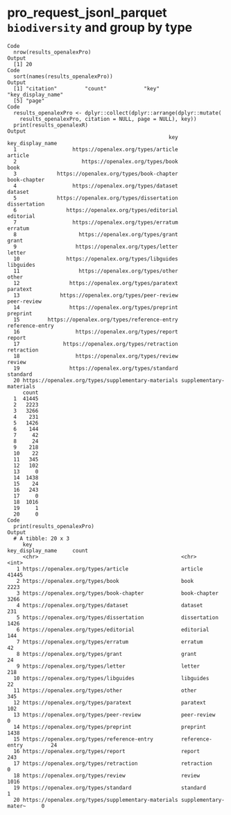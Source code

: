 # pro_request_jsonl_parquet `biodiversity` and group by type

    Code
      nrow(results_openalexPro)
    Output
      [1] 20
    Code
      sort(names(results_openalexPro))
    Output
      [1] "citation"         "count"            "key"              "key_display_name"
      [5] "page"            
    Code
      results_openalexPro <- dplyr::collect(dplyr::arrange(dplyr::mutate(
        results_openalexPro, citation = NULL, page = NULL), key))
      print(results_openalexR)
    Output
                                                        key        key_display_name
      1                  https://openalex.org/types/article                 article
      2                     https://openalex.org/types/book                    book
      3             https://openalex.org/types/book-chapter            book-chapter
      4                  https://openalex.org/types/dataset                 dataset
      5             https://openalex.org/types/dissertation            dissertation
      6                https://openalex.org/types/editorial               editorial
      7                  https://openalex.org/types/erratum                 erratum
      8                    https://openalex.org/types/grant                   grant
      9                   https://openalex.org/types/letter                  letter
      10               https://openalex.org/types/libguides               libguides
      11                   https://openalex.org/types/other                   other
      12                https://openalex.org/types/paratext                paratext
      13             https://openalex.org/types/peer-review             peer-review
      14                https://openalex.org/types/preprint                preprint
      15         https://openalex.org/types/reference-entry         reference-entry
      16                  https://openalex.org/types/report                  report
      17              https://openalex.org/types/retraction              retraction
      18                  https://openalex.org/types/review                  review
      19                https://openalex.org/types/standard                standard
      20 https://openalex.org/types/supplementary-materials supplementary-materials
         count
      1  41445
      2   2223
      3   3266
      4    231
      5   1426
      6    144
      7     42
      8     24
      9    218
      10    22
      11   345
      12   102
      13     0
      14  1438
      15    24
      16   243
      17     0
      18  1016
      19     1
      20     0
    Code
      print(results_openalexPro)
    Output
      # A tibble: 20 x 3
         key                                                key_display_name     count
         <chr>                                              <chr>                <int>
       1 https://openalex.org/types/article                 article              41445
       2 https://openalex.org/types/book                    book                  2223
       3 https://openalex.org/types/book-chapter            book-chapter          3266
       4 https://openalex.org/types/dataset                 dataset                231
       5 https://openalex.org/types/dissertation            dissertation          1426
       6 https://openalex.org/types/editorial               editorial              144
       7 https://openalex.org/types/erratum                 erratum                 42
       8 https://openalex.org/types/grant                   grant                   24
       9 https://openalex.org/types/letter                  letter                 218
      10 https://openalex.org/types/libguides               libguides               22
      11 https://openalex.org/types/other                   other                  345
      12 https://openalex.org/types/paratext                paratext               102
      13 https://openalex.org/types/peer-review             peer-review              0
      14 https://openalex.org/types/preprint                preprint              1438
      15 https://openalex.org/types/reference-entry         reference-entry         24
      16 https://openalex.org/types/report                  report                 243
      17 https://openalex.org/types/retraction              retraction               0
      18 https://openalex.org/types/review                  review                1016
      19 https://openalex.org/types/standard                standard                 1
      20 https://openalex.org/types/supplementary-materials supplementary-mater~     0


